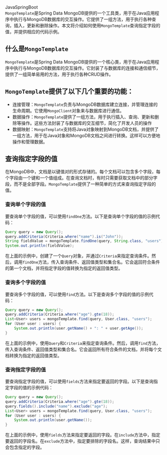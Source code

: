 JavaSpringBoot<br />`MongoTemplate`是Spring Data MongoDB提供的一个工具类，用于在Java应用程序中执行与MongoDB数据库的交互操作。它提供了一组方法，用于执行各种查询，插入，更新和删除操作。本文将介绍如何使用`MongoTemplate`查询指定字段的值，并提供相应的代码示例。
<a name="lwIR1"></a>
## 什么是`MongoTemplate`
`MongoTemplate`是Spring Data MongoDB提供的一个核心类，用于在Java应用程序中执行与MongoDB数据库的交互操作。它封装了与数据库的连接和通信细节，提供了一组简单易用的方法，用于执行各种CRUD操作。
<a name="GrjsB"></a>
## `MongoTemplate`提供了以下几个重要的功能：

- 连接管理：`MongoTemplate`负责与MongoDB数据库建立连接，并管理连接的生命周期。它使用`MongoClient`对象来与数据库进行通信。
- 数据操作：`MongoTemplate`提供了一组方法，用于执行插入、查询、更新和删除等操作。这些方法封装了与数据库的交互细节，简化了开发人员的操作
- 数据映射：`MongoTemplate`支持将Java对象映射到MongoDB文档，并提供了一组方法，用于在Java对象和MongoDB文档之间进行转换。这样可以方便地操作和管理数据。
<a name="Hd9xm"></a>
## 查询指定字段的值
在MongoDB中，文档是以键值对的形式存储的。每个文档可以包含多个字段，每个字段由一个键和一个值组成。在查询文档时，有时只需要获取文档中的部分字段，而不是全部字段。`MongoTemplate`提供了一种简单的方式来查询指定字段的值。
<a name="jCps1"></a>
### 查询单个字段的值
要查询单个字段的值，可以使用`findOne`方法。以下是查询单个字段的值的示例代码：
```java
Query query = new Query();
query.addCriteria(Criteria.where("name").is("John"));
String fieldValue = mongoTemplate.findOne(query, String.class, "users");
System.out.println(fieldValue);
```
在上面的示例中，创建了一个`Query`对象，并通过`Criteria`来指定查询条件。然后，调用`findOne`方法，传入查询条件、返回值类型和集合名。它会返回符合条件的第一个文档，并将指定字段的值转换为指定的返回值类型。
<a name="yr3cj"></a>
### 查询多个字段的值
要查询多个字段的值，可以使用`find`方法。以下是查询多个字段的值的示例代码：
```java
Query query = new Query();
query.addCriteria(Criteria.where("age").gte(18));
List<User> users = mongoTemplate.find(query, User.class, "users");
for (User user : users) {
    System.out.println(user.getName() + ": " + user.getAge());
}
```
在上面的示例中，使用`Query`和`Criteria`来指定查询条件。然后，调用`find`方法，传入查询条件、返回值类型和集合名。它会返回所有符合条件的文档，并将每个文档转换为指定的返回值类型。
<a name="xAsC4"></a>
### 查询指定字段的值
要查询指定字段的值，可以使用`fields`方法来指定要返回的字段。以下是查询指定字段的值的示例代码：
```java
Query query = new Query();
query.addCriteria(Criteria.where("age").gte(18));
query.fields().include("name").exclude("age");
List<User> users = mongoTemplate.find(query, User.class, "users");
for (User user : users) {
    System.out.println(user.getName());
}
```
在上面的示例中，使用`fields`方法来指定要返回的字段。在`include`方法中，指定要返回的字段名。在`exclude`方法中，指定要排除的字段名。这样，查询结果中只会包含指定的字段。
